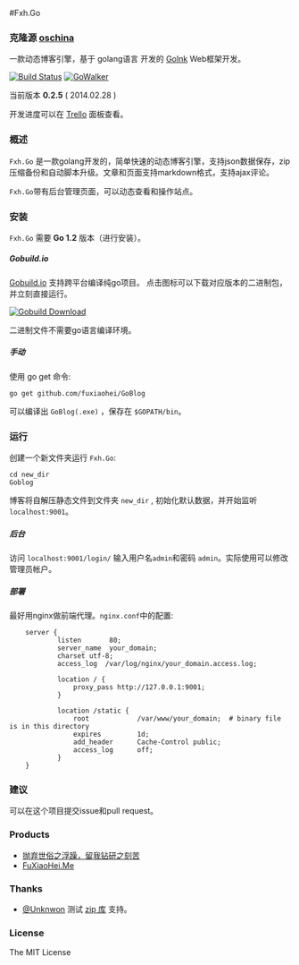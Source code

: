 #Fxh.Go

### 克隆源 [oschina](http://git.oschina.net/fuxiaohei/fuxiaohei-go)

一款动态博客引擎，基于 golang语言 开发的 [GoInk](https://github.com/fuxiaohei/GoInk) Web框架开发。

[![Build Status](https://drone.io/github.com/fuxiaohei/GoBlog/status.png)](https://drone.io/github.com/fuxiaohei/GoBlog/latest)
[![GoWalker](http://b.repl.ca/v1/Go_Walker-API_Documentation-green.png)](http://gowalker.org/github.com/fuxiaohei/GoBlog)

当前版本 **0.2.5** ( 2014.02.28 )

开发进度可以在  [Trello](https://trello.com/b/7AHrcQL8/fxh-go-with-goink) 面板查看。

### 概述

`Fxh.Go` 是一款golang开发的，简单快速的动态博客引擎，支持json数据保存，zip压缩备份和自动脚本升级。文章和页面支持markdown格式，支持ajax评论。

`Fxh.Go`带有后台管理页面，可以动态查看和操作站点。


### 安装

`Fxh.Go` 需要 **Go 1.2** 版本（进行安装）。

##### Gobuild.io

[Gobuild.io](http://gobuild.io/) 支持跨平台编译纯go项目。 点击图标可以下载对应版本的二进制包，并立刻直接运行。

[![Gobuild Download](http://gobuild.io/badge/github.com/fuxiaohei/GoBlog/download.png)](http://gobuild.io/github.com/fuxiaohei/GoBlog)

二进制文件不需要go语言编译环境。

##### 手动

使用 go get 命令:

    go get github.com/fuxiaohei/GoBlog

可以编译出 `GoBlog(.exe)` ，保存在 `$GOPATH/bin`。

### 运行

创建一个新文件夹运行 `Fxh.Go`:

    cd new_dir
    Goblog

博客将自解压静态文件到文件夹 `new_dir` , 初始化默认数据，并开始监听 `localhost:9001`。

##### 后台

访问 `localhost:9001/login/` 输入用户名`admin`和密码 `admin`。实际使用可以修改管理员帐户。

##### 部署

最好用nginx做前端代理。`nginx.conf`中的配置:

        server {
                listen       80;
                server_name  your_domain;
                charset utf-8;
                access_log  /var/log/nginx/your_domain.access.log;

                location / {
                    proxy_pass http://127.0.0.1:9001;
                }

                location /static {
                    root            /var/www/your_domain;  # binary file is in this directory
                    expires         1d;
                    add_header      Cache-Control public;
                    access_log      off;
                }
        }

### 建议

可以在这个项目提交issue和pull request。

### Products

* [抛弃世俗之浮躁，留我钻研之刻苦](http://wuwen.org)
* [FuXiaoHei.Me](http://fuxiaohei.me)

### Thanks

* [@Unknwon](https://github.com/Unknwon) 测试 [zip 库](https://github.com/Unknwon/cae) 支持。

### License

The MIT License
